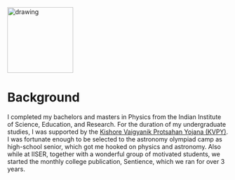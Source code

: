 
<img src="../content/images/pic3.jpg" alt="drawing" width="150"/> 

# Background 

I completed my bachelors and masters in Physics from the Indian Institute of Science, Education, and Research. For the duration of my undergraduate studies, I was supported by the <a href="http://www.kvpy.iisc.ernet.in/main/index.htm"> Kishore Vaigyanik Protsahan Yojana (KVPY)</a>. I was fortunate enough to be selected to the astronomy olympiad camp as high-school senior, which got me hooked on physics and astronomy. Also while at IISER, together with a wonderful group of motivated students, we started the monthly college publication, Sentience, which we ran for over 3 years.

